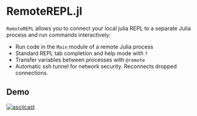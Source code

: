 # RemoteREPL.jl

`RemoteREPL` allows you to connect your local julia REPL to a separate Julia
process and run commands interactively:

* Run code in the `Main` module of a remote Julia process
* Standard REPL tab completion and help mode with `?`
* Transfer variables between processes with `@remote`
* Automatic ssh tunnel for network security. Reconnects dropped connections.

## Demo

[![asciicast](https://asciinema.org/a/422428.svg)](https://asciinema.org/a/422428)

